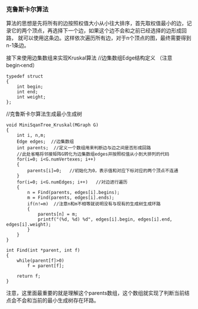 ### 克鲁斯卡尔算法 ###
算法的思想是先将所有的边按照权值大小从小往大排序，首先取权值最小的边，记录它的两个顶点，再选择下一个边，如果这个边不会和之前已经选择的边形成回路，
就可以使用这条边。这样依次遍历所有边，对于n个顶点的图，最终需要得到n-1条边。


接下来使用边集数组来实现Kruskal算法
//边集数组Edge结构定义 （注意begin<end）
```
typedef struct
{
    int begin;
    int end;
    int weight;
};
```
//克鲁斯卡尔算法生成最小生成树
```
void MiniSqanTree_Kruskal(MGraph G)
{
    int i, n,m;
    Edge edges;  //边集数组
    int parents;  //定义一个数组用来判断边与边之间是否形成回路
    //此处省略将邻接矩阵G转化为边集数组edges并按照权值从小到大排列的代码
    for(i=0; i<G.numVertexes; i++)
    {
        parents[i]=0;   //初始化为0，表示值和对应下标对应的两个顶点不连通
    }
    for(i=0; i<G.numEdges; i++)   //对边进行遍历
    {
        n = Find(parents, edges[i].begins);
        m = Find(parents, edges[i].ends);
        if(n!=m)  //注意n和m不相等就说明没有与现有的生成树生成环路
        {
            parents[n] = m;
            printf("(%d, %d) %d", edges[i].begin, edges[i].end, edges[i].weight);
        }
    }
}

int Find(int *parent, int f)
{
    while(parent[f]>0)
        f = parent[f];
        
    return f;
}
```

注意，这里面最重要的就是理解这个parents数组，这个数组就实现了判断当前结点会不会和当前的最小生成树存在环路。
